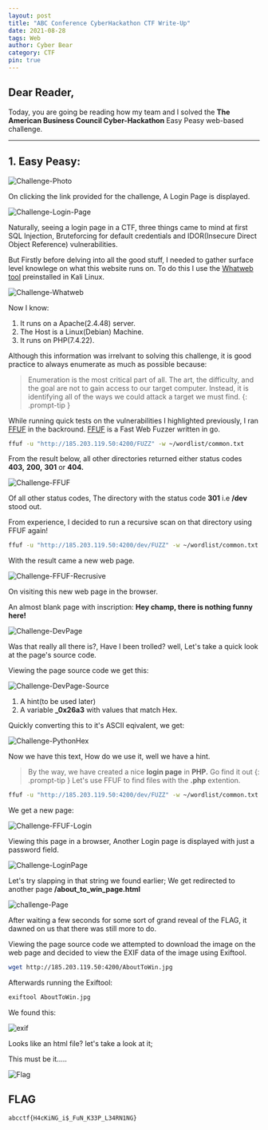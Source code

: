 ```yaml
---
layout: post
title: "ABC Conference CyberHackathon CTF Write-Up"
date: 2021-08-28
tags: Web
author: Cyber Bear
category: CTF
pin: true
---
```



## Dear Reader,
Today, you are going  be reading how my team and I solved the **The American Business Council Cyber-Hackathon**  Easy Peasy web-based challenge.  


___

## 1. Easy Peasy:  
![Challenge-Photo](/assets/abcctf/web/Screenshot_2021-08-29_01-50-54.png)

On clicking the link provided for the challenge, A Login Page is displayed.   

![Challenge-Login-Page](/assets/abcctf/web/Screenshot_2021-08-29_14-52-37.png)

Naturally, seeing a login page in a CTF, three things came to mind at first SQL Injection, Bruteforcing for default credentials and IDOR(Insecure Direct Object Reference) vulnerabilities.

But Firstly before delving into all the good stuff, I needed to gather surface level knowlege on what this website runs on. To do this I use the [Whatweb tool](https://installlion.com/kali/kali/main/w/whatweb/install/index.html) preinstalled in Kali Linux.

![Challenge-Whatweb](/assets/abcctf/web/Screenshot_2021-08-29_15-04-50.png)

Now I know:
1. It runs on a Apache(2.4.48) server.
2. The Host is a Linux(Debian) Machine.
3. It runs on PHP(7.4.22). 

Although this information was irrelvant to solving this challenge, it is good practice to always enumerate as much as possible because:

> Enumeration is the most critical part of all. The art, the difficulty, and the goal are not to gain access to our target computer. Instead, it is identifying all of the ways we could attack a target we must find.
{: .prompt-tip }  

While running quick tests on the vulnerabilities I highlighted previously, I ran [FFUF](https://github.com/ffuf/ffuf) in the backround. [FFUF](https://github.com/ffuf/ffuf) is a Fast Web Fuzzer written in go.

```bash
ffuf -u "http://185.203.119.50:4200/FUZZ" -w ~/wordlist/common.txt
```
From the result below, all other directories returned either status codes **403,** **200,** **301** or **404.**

![Challenge-FFUF](/assets/abcctf/web/Screenshot_2021-08-29_15-35-35.png)

Of all other status codes, The directory with the status code **301** i.e **/dev** stood out.  

From experience, I decided to run a recursive scan on that directory using FFUF again!

```bash
ffuf -u "http://185.203.119.50:4200/dev/FUZZ" -w ~/wordlist/common.txt
```

With the result came a new web page.

![Challenge-FFUF-Recrusive](/assets/abcctf/web/Screenshot_2021-08-29_15-51-11.png)

On visiting this new web page in the browser.

An almost blank page with inscription: **Hey champ, there is nothing funny here!**

![Challenge-DevPage](/assets/abcctf/web/Screenshot_2021-08-29_16-07-51.png)

Was that really all there is?, Have I been trolled? well, Let's take a quick look at the page's source code.

Viewing the page source code we get this:

![Challenge-DevPage-Source](/assets/abcctf/web/Screenshot_2021-08-29_16-18-06.png)

1. A hint(to be used later)
2. A variable **_0x26a3** with values that match Hex.

Quickly converting this to it's ASCII eqivalent, we get:

![Challenge-PythonHex](/assets/abcctf/web/Screenshot_2021-08-29_16-35-04.png)

Now we have this text, How do we use it, well we have a hint.  

> By the way, we have created a nice **login page** in **PHP.** Go find it out
{: .prompt-tip }
Let's use FFUF to find files with the **.php** extention.  

```bash
ffuf -u "http://185.203.119.50:4200/dev/FUZZ" -w ~/wordlist/common.txt -e .php
```

We get a new page:

![Challenge-FFUF-Login](/assets/abcctf/web/Screenshot_2021-08-29_16-43-36.png)

Viewing this page in a browser, Another Login page is displayed with just a password field.

![Challenge-LoginPage](/assets/abcctf/web/Screenshot_2021-08-29_16-46-12.png)

Let's try slapping in that string we found earlier; We get redirected to another page **/about_to_win_page.html**

![challenge-Page](/assets/abcctf/web/Screenshot_2021-08-29_16-48-54.png)

After waiting a few seconds for some sort of grand reveal of the FLAG, it dawned on us that there was still more to do.  

Viewing the page source code we attempted to download the image on the web page and decided to view the EXIF data of the image using Exiftool.

```bash
wget http://185.203.119.50:4200/AboutToWin.jpg
```

Afterwards running the Exiftool:

```bash
exiftool AboutToWin.jpg
```

We found this:

![exif](/assets/abcctf/web/Screenshot_2021-08-29_16-57-16.png)

Looks like an html file? let's take a look at it;  

This must be it.....  

![Flag](/assets/abcctf/web/Screenshot_2021-08-29_17-01-46.png)

## FLAG
```
abcctf{H4cKiNG_i$_FuN_K33P_L34RN1NG}
```